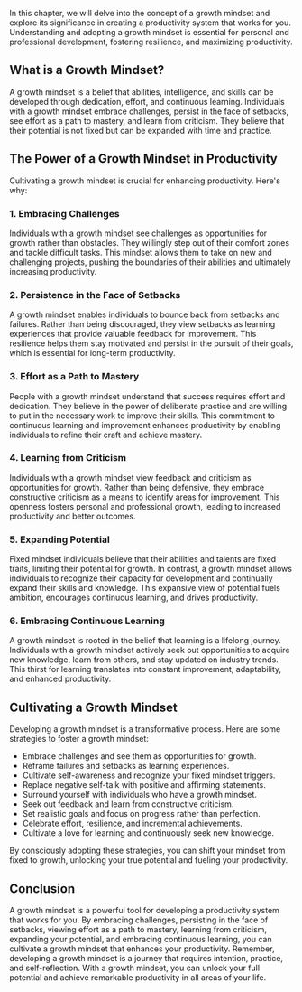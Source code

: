 
In this chapter, we will delve into the concept of a growth mindset and explore its significance in creating a productivity system that works for you. Understanding and adopting a growth mindset is essential for personal and professional development, fostering resilience, and maximizing productivity.

**What is a Growth Mindset?**
-----------------------------

A growth mindset is a belief that abilities, intelligence, and skills can be developed through dedication, effort, and continuous learning. Individuals with a growth mindset embrace challenges, persist in the face of setbacks, see effort as a path to mastery, and learn from criticism. They believe that their potential is not fixed but can be expanded with time and practice.

**The Power of a Growth Mindset in Productivity**
-------------------------------------------------

Cultivating a growth mindset is crucial for enhancing productivity. Here's why:

### 1. **Embracing Challenges**

Individuals with a growth mindset see challenges as opportunities for growth rather than obstacles. They willingly step out of their comfort zones and tackle difficult tasks. This mindset allows them to take on new and challenging projects, pushing the boundaries of their abilities and ultimately increasing productivity.

### 2. **Persistence in the Face of Setbacks**

A growth mindset enables individuals to bounce back from setbacks and failures. Rather than being discouraged, they view setbacks as learning experiences that provide valuable feedback for improvement. This resilience helps them stay motivated and persist in the pursuit of their goals, which is essential for long-term productivity.

### 3. **Effort as a Path to Mastery**

People with a growth mindset understand that success requires effort and dedication. They believe in the power of deliberate practice and are willing to put in the necessary work to improve their skills. This commitment to continuous learning and improvement enhances productivity by enabling individuals to refine their craft and achieve mastery.

### 4. **Learning from Criticism**

Individuals with a growth mindset view feedback and criticism as opportunities for growth. Rather than being defensive, they embrace constructive criticism as a means to identify areas for improvement. This openness fosters personal and professional growth, leading to increased productivity and better outcomes.

### 5. **Expanding Potential**

Fixed mindset individuals believe that their abilities and talents are fixed traits, limiting their potential for growth. In contrast, a growth mindset allows individuals to recognize their capacity for development and continually expand their skills and knowledge. This expansive view of potential fuels ambition, encourages continuous learning, and drives productivity.

### 6. **Embracing Continuous Learning**

A growth mindset is rooted in the belief that learning is a lifelong journey. Individuals with a growth mindset actively seek out opportunities to acquire new knowledge, learn from others, and stay updated on industry trends. This thirst for learning translates into constant improvement, adaptability, and enhanced productivity.

**Cultivating a Growth Mindset**
--------------------------------

Developing a growth mindset is a transformative process. Here are some strategies to foster a growth mindset:

* Embrace challenges and see them as opportunities for growth.
* Reframe failures and setbacks as learning experiences.
* Cultivate self-awareness and recognize your fixed mindset triggers.
* Replace negative self-talk with positive and affirming statements.
* Surround yourself with individuals who have a growth mindset.
* Seek out feedback and learn from constructive criticism.
* Set realistic goals and focus on progress rather than perfection.
* Celebrate effort, resilience, and incremental achievements.
* Cultivate a love for learning and continuously seek new knowledge.

By consciously adopting these strategies, you can shift your mindset from fixed to growth, unlocking your true potential and fueling your productivity.

**Conclusion**
--------------

A growth mindset is a powerful tool for developing a productivity system that works for you. By embracing challenges, persisting in the face of setbacks, viewing effort as a path to mastery, learning from criticism, expanding your potential, and embracing continuous learning, you can cultivate a growth mindset that enhances your productivity. Remember, developing a growth mindset is a journey that requires intention, practice, and self-reflection. With a growth mindset, you can unlock your full potential and achieve remarkable productivity in all areas of your life.
